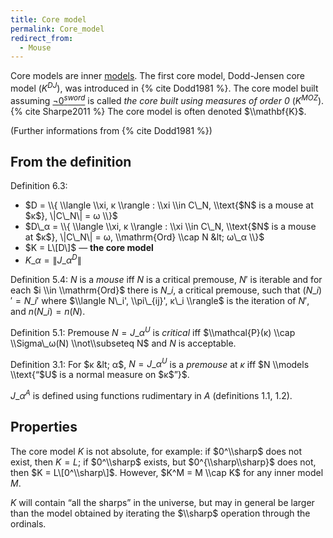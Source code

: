 ```yaml
---
title: Core model
permalink: Core_model
redirect_from:
  - Mouse
---
```



Core models are inner
[models](Model "Model").
The first core model, Dodd-Jensen core model ($K^{DJ}$), was introduced
in {% cite Dodd1981 %}. The core model built
assuming
<a href="Zero_sword" class="mw-redirect" title="Zero sword">$¬ 0 ^{sword}$</a>
is called *the core built using measures of order 0*
($K^{MOZ}$).{% cite Sharpe2011 %} The core
model is often denoted $\\mathbf{K}$.

(Further informations from {% cite Dodd1981 %})

## From the definition

Definition 6.3:

-   $D = \\{ \\langle \\xi, κ \\rangle : \\xi \\in C\_N,
    \\text{$N$ is a mouse at $κ$}, \|C\_N\| = ω \\}$
-   $D\_α = \\{ \\langle \\xi, κ \\rangle : \\xi \\in C\_N,
    \\text{$N$ is a mouse at $κ$}, \|C\_N\| = ω,
    \\mathrm{Ord} \\cap N &lt; ω\_α \\}$
-   $K = L\[D\]$ — **the core model**
-   $K\_α = \|J\_α^D\|$

Definition 5.4: $N$ is a *mouse* iff $N$ is a critical premouse, $N'$ is
iterable and for each $i \\in \\mathrm{Ord}$ there is $N\_i$, a critical
premouse, such that $(N\_i)' = N\_i'$ where $\\langle N\_i',
\\pi\_{ij}', κ\_i \\rangle$ is the iteration of $N'$, and $n(N\_i)
= n(N)$.

Definition 5.1: Premouse $N = J\_α^U$ is *critical* iff
$\\mathcal{P}(κ) \\cap \\Sigma\_ω(N) \\not\\subseteq N$ and
$N$ is acceptable.

Definition 3.1: For $κ &lt; α$, $N = J\_α^U$ is a
*premouse* at $κ$ iff $N \\models \\text{“$U$ is a normal measure
on $κ$”}$.

$J\_α^A$ is defined using functions rudimentary in $A$
(definitions 1.1, 1.2).

## Properties

The core model $K$ is not absolute, for example: if $0^\\sharp$ does not
exist, then $K = L$; if $0^\\sharp$ exists, but $0^{\\sharp\\sharp}$
does not, then $K = L\[0^\\sharp\]$. However, $K^M = M \\cap K$ for any
inner model $M$.

$K$ will contain “all the sharps” in the universe, but may in general be
larger than the model obtained by iterating the $\\sharp$ operation
through the ordinals.
